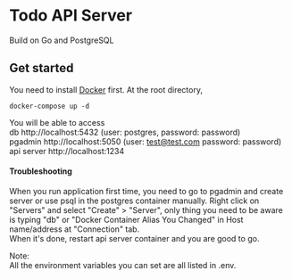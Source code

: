 # Todo API Server

Build on Go and PostgreSQL

## Get started

You need to install [Docker](https://docs.docker.com/get-docker/) first.
At the root directory, 
```
docker-compose up -d
```
You will be able to access  
db http://localhost:5432 (user: postgres, password: password)  
pgadmin http://localhost:5050 (user: test@test.com password: password)  
api server http://localhost:1234 

#### Troubleshooting
When you run application first time, you need to go to pgadmin and create server or use psql in the postgres container manually.
Right click on "Servers" and select "Create" > "Server",
only thing you need to be aware is typing "db" or "Docker Container Alias You Changed" in Host name/address at "Connection" tab.  
When it's done, restart api server container and you are good to go.

Note:  
All the environment variables you can set are all listed in .env.
